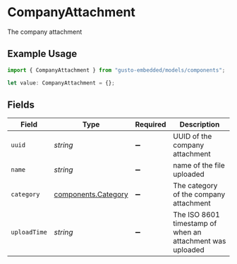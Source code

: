 # CompanyAttachment

The company attachment

## Example Usage

```typescript
import { CompanyAttachment } from "gusto-embedded/models/components";

let value: CompanyAttachment = {};
```

## Fields

| Field                                                      | Type                                                       | Required                                                   | Description                                                |
| ---------------------------------------------------------- | ---------------------------------------------------------- | ---------------------------------------------------------- | ---------------------------------------------------------- |
| `uuid`                                                     | *string*                                                   | :heavy_minus_sign:                                         | UUID of the company attachment                             |
| `name`                                                     | *string*                                                   | :heavy_minus_sign:                                         | name of the file uploaded                                  |
| `category`                                                 | [components.Category](../../models/components/category.md) | :heavy_minus_sign:                                         | The category of the company attachment                     |
| `uploadTime`                                               | *string*                                                   | :heavy_minus_sign:                                         | The ISO 8601 timestamp of when an attachment was uploaded  |